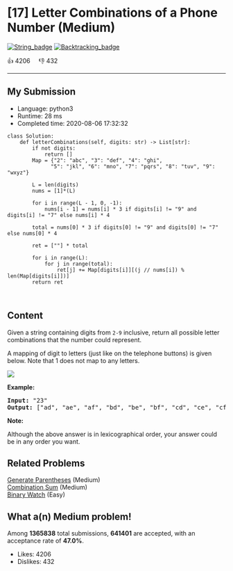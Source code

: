 # [17] Letter Combinations of a Phone Number (Medium)

[![String_badge](https://img.shields.io/badge/topic-String-green.svg)](https://leetcode.com/problems/letter-combinations-of-a-phone-number/)  [![Backtracking_badge](https://img.shields.io/badge/topic-Backtracking-green.svg)](https://leetcode.com/problems/letter-combinations-of-a-phone-number/) 

:+1: 4206 &nbsp; &nbsp; :thumbsdown: 432

---

## My Submission

- Language: python3
- Runtime: 28 ms
- Completed time: 2020-08-06 17:32:32

```python3
class Solution:
    def letterCombinations(self, digits: str) -> List[str]:
        if not digits:
            return []
        Map = {"2": "abc", "3": "def", "4": "ghi",
              "5": "jkl", "6": "mno", "7": "pqrs", "8": "tuv", "9": "wxyz"}
        
        L = len(digits)
        nums = [1]*(L)
        
        for i in range(L - 1, 0, -1):
            nums[i - 1] = nums[i] * 3 if digits[i] != "9" and digits[i] != "7" else nums[i] * 4
        
        total = nums[0] * 3 if digits[0] != "9" and digits[0] != "7" else nums[0] * 4
        
        ret = [""] * total
    
        for i in range(L):
            for j in range(total):
                ret[j] += Map[digits[i]][(j // nums[i]) % len(Map[digits[i]])]
        return ret
                    
                    
```

## Content
<p>Given a string containing digits from <code>2-9</code> inclusive, return all possible letter combinations that the number could represent.</p>

<p>A mapping of digit to letters (just like on the telephone buttons) is given below. Note that 1 does not map to any letters.</p>

<p><img src="https://upload.wikimedia.org/wikipedia/commons/thumb/7/73/Telephone-keypad2.svg/200px-Telephone-keypad2.svg.png" /></p>

<p><strong>Example:</strong></p>

<pre>
<strong>Input: </strong>&quot;23&quot;
<strong>Output:</strong> [&quot;ad&quot;, &quot;ae&quot;, &quot;af&quot;, &quot;bd&quot;, &quot;be&quot;, &quot;bf&quot;, &quot;cd&quot;, &quot;ce&quot;, &quot;cf&quot;].
</pre>

<p><strong>Note:</strong></p>

<p>Although the above answer is in lexicographical order, your answer could be in any order you want.</p>


## Related Problems
[Generate Parentheses](https://leetcode.com/problems/generate-parentheses/) (Medium) <br>
[Combination Sum](https://leetcode.com/problems/combination-sum/) (Medium) <br>
[Binary Watch](https://leetcode.com/problems/binary-watch/) (Easy) <br>

## What a(n) Medium problem!
Among **1365838** total submissions, **641401** are accepted, with an acceptance rate of **47.0%**. <br>

- Likes: 4206
- Dislikes: 432

